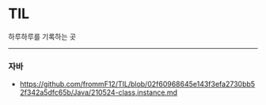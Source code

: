 # TIL
하루하루를 기록하는 곳

---

### 자바

  * https://github.com/frommF12/TIL/blob/02f60968645e143f3efa2730bb52f342a5dfc65b/Java/210524-class,instance.md
